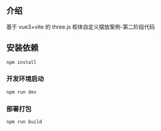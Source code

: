 ## 介绍

基于 vue3+vite 的 three.js 柜体自定义摆放案例-第二阶段代码

## 安装依赖

```sh
npm install
```

### 开发环境启动

```sh
npm run dev
```

### 部署打包

```sh
npm run build
```

